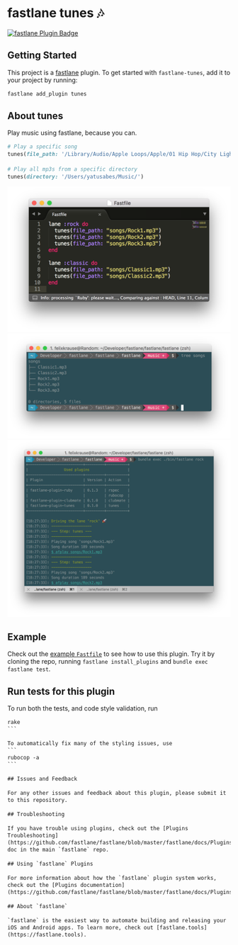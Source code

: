 # fastlane tunes 🎶

[![fastlane Plugin Badge](https://rawcdn.githack.com/fastlane/fastlane/master/fastlane/assets/plugin-badge.svg)](https://rubygems.org/gems/fastlane-plugin-tunes)

## Getting Started

This project is a [fastlane](https://github.com/fastlane/fastlane) plugin. To get started with `fastlane-tunes`, add it to your project by running:

```bash
fastlane add_plugin tunes
```

## About tunes

Play music using fastlane, because you can.

```ruby
# Play a specific song
tunes(file_path: '/Library/Audio/Apple Loops/Apple/01 Hip Hop/City Lights Beat.caf')

# Play all mp3s from a specific directory
tunes(directory: '/Users/yatusabes/Music/')
```

<img src="assets/FastfileScreenshot.png" width="550" />
<img src="assets/FilesScreenshot.png" width="550" />
<img src="assets/OutputScreenshot.png" width="550" />

## Example

Check out the [example `Fastfile`](fastlane/Fastfile) to see how to use this plugin. Try it by cloning the repo, running `fastlane install_plugins` and `bundle exec fastlane test`.

## Run tests for this plugin

To run both the tests, and code style validation, run

````
rake
```

To automatically fix many of the styling issues, use 
```
rubocop -a
```

## Issues and Feedback

For any other issues and feedback about this plugin, please submit it to this repository.

## Troubleshooting

If you have trouble using plugins, check out the [Plugins Troubleshooting](https://github.com/fastlane/fastlane/blob/master/fastlane/docs/PluginsTroubleshooting.md) doc in the main `fastlane` repo.

## Using `fastlane` Plugins

For more information about how the `fastlane` plugin system works, check out the [Plugins documentation](https://github.com/fastlane/fastlane/blob/master/fastlane/docs/Plugins.md).

## About `fastlane`

`fastlane` is the easiest way to automate building and releasing your iOS and Android apps. To learn more, check out [fastlane.tools](https://fastlane.tools).
